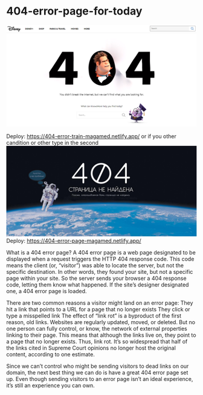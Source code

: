 # 404-error-page-for-today
![Disney-404](https://github.com/AndyMagwayer/404-error-page-for-today/blob/main/404%20error%20page.png)

Deploy:
https://404-error-train-magamed.netlify.app/
or if you other candition or other type 
in the second
![Austarravt Image](https://github.com/AndyMagwayer/404-error-page-for-today/blob/main/stranicza-s-oshibkoj-404.jpg)
Deploy:
https://404-error-page-magamed.netlify.app/



What is a 404 error page?
A 404 error page is a web page designated to be displayed when a request triggers the HTTP 404 response code. This code means the client (or, “visitor”) was able to locate the server, but not the specific destination. In other words, they found your site, but not a specific page within your site. So the server sends your browser a 404 response code, letting them know what happened. If the site’s designer designated one, a 404 error page is loaded.

There are two common reasons a visitor might land on an error page:
They hit a link that points to a URL for a page that no longer exists
They click or type a misspelled link
The effect of “link rot” is a byproduct of the first reason, old links. Websites are regularly updated, moved, or deleted. But no one person can fully control, or know, the network of external properties linking to their page. This means that although the links live on, they point to a page that no longer exists. Thus, link rot. It’s so widespread that half of the links cited in Supreme Court opinions no longer host the original content, according to one estimate.

Since we can’t control who might be sending visitors to dead links on our domain, the next best thing we can do is have a great 404 error page set up. Even though sending visitors to an error page isn’t an ideal experience, it’s still an experience you can own.
